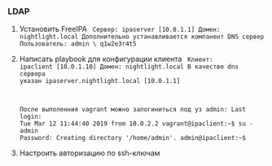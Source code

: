 ### LDAP

1. Установить FreeIPA 
   <code>
   Сервер: ipaserver [10.0.1.1]
   Домен: nightlight.local
   Дополнительно устанавливается компанент DNS сервер
   Пользователь: admin \ q1w2e3r4t5
   </code>
   
   
2. Написать playbook для конфигурации клиента
   <code>
   Клиент: ipaclient [10.0.1.10]
   Домен: nightlight.local
   В качестве dns сервера указан ipaserver.nightlight.local [10.0.1.1]

   После выполенния vagrant можно залогиниться под уз admin:
   Last login: Tue Mar 12 11:44:40 2019 from 10.0.2.2
   vagrant@ipaclient:~$ su - admin
   Password: 
   Creating directory '/home/admin'.
   admin@ipaclient:~$ 
   </code>

3. Настроить авторизацию по ssh-ключам

